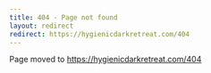 ```yaml
---
title: 404 - Page not found
layout: redirect
redirect: https://hygienicdarkretreat.com/404
---
```


Page moved to <https://hygienicdarkretreat.com/404>
